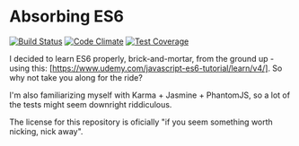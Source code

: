 Absorbing ES6
=============
[![Build Status](https://travis-ci.org/paweljw/absorbing-es6.svg?branch=master)](https://travis-ci.org/paweljw/absorbing-es6)
[![Code Climate](https://codeclimate.com/github/paweljw/absorbing-es6/badges/gpa.svg)](https://codeclimate.com/github/paweljw/absorbing-es6)
[![Test Coverage](https://codeclimate.com/github/paweljw/absorbing-es6/badges/coverage.svg)](https://codeclimate.com/github/paweljw/absorbing-es6/coverage)

I decided to learn ES6 properly, brick-and-mortar, from the ground up - using this: [https://www.udemy.com/javascript-es6-tutorial/learn/v4/]. So why not take you along for the ride?

I'm also familiarizing myself with Karma + Jasmine + PhantomJS, so a lot of the tests might seem downright riddiculous.

The license for this repository is oficially "if you seem something worth nicking, nick away".
